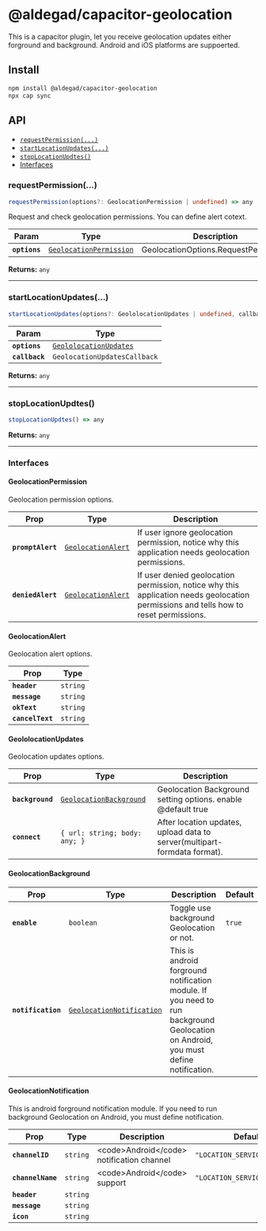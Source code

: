 # @aldegad/capacitor-geolocation

This is a capacitor plugin, let you receive geolocation updates either forground and background. Android and iOS platforms are suppoerted.

## Install

```bash
npm install @aldegad/capacitor-geolocation
npx cap sync
```

## API

<docgen-index>

* [`requestPermission(...)`](#requestpermission)
* [`startLocationUpdates(...)`](#startlocationupdates)
* [`stopLocationUpdtes()`](#stoplocationupdtes)
* [Interfaces](#interfaces)

</docgen-index>

<docgen-api>
<!--Update the source file JSDoc comments and rerun docgen to update the docs below-->

### requestPermission(...)

```typescript
requestPermission(options?: GeolocationPermission | undefined) => any
```

Request and check geolocation permissions. You can define alert cotext.

| Param         | Type                                                                    | Description                          |
| ------------- | ----------------------------------------------------------------------- | ------------------------------------ |
| **`options`** | <code><a href="#geolocationpermission">GeolocationPermission</a></code> | GeolocationOptions.RequestPermission |

**Returns:** <code>any</code>

--------------------


### startLocationUpdates(...)

```typescript
startLocationUpdates(options?: GeololocationUpdates | undefined, callback?: GeolocationUpdatesCallback | undefined) => any
```

| Param          | Type                                                                  |
| -------------- | --------------------------------------------------------------------- |
| **`options`**  | <code><a href="#geololocationupdates">GeololocationUpdates</a></code> |
| **`callback`** | <code>GeolocationUpdatesCallback</code>                               |

**Returns:** <code>any</code>

--------------------


### stopLocationUpdtes()

```typescript
stopLocationUpdtes() => any
```

**Returns:** <code>any</code>

--------------------


### Interfaces


#### GeolocationPermission

Geolocation permission options.

| Prop              | Type                                                          | Description                                                                                                                          |
| ----------------- | ------------------------------------------------------------- | ------------------------------------------------------------------------------------------------------------------------------------ |
| **`promptAlert`** | <code><a href="#geolocationalert">GeolocationAlert</a></code> | If user ignore geolocation permission, notice why this application needs geolocation permissions.                                    |
| **`deniedAlert`** | <code><a href="#geolocationalert">GeolocationAlert</a></code> | If user denied geolocation permission, notice why this application needs geolocation permissions and tells how to reset permissions. |


#### GeolocationAlert

Geolocation alert options.

| Prop             | Type                |
| ---------------- | ------------------- |
| **`header`**     | <code>string</code> |
| **`message`**    | <code>string</code> |
| **`okText`**     | <code>string</code> |
| **`cancelText`** | <code>string</code> |


#### GeololocationUpdates

Geolocation updates options.

| Prop             | Type                                                                    | Description                                                               |
| ---------------- | ----------------------------------------------------------------------- | ------------------------------------------------------------------------- |
| **`background`** | <code><a href="#geolocationbackground">GeolocationBackground</a></code> | Geolocation Background setting options. enable @default true              |
| **`connect`**    | <code>{ url: string; body: any; }</code>                                | After location updates, upload data to server(multipart-formdata format). |


#### GeolocationBackground

| Prop               | Type                                                                        | Description                                                                                                                        | Default           |
| ------------------ | --------------------------------------------------------------------------- | ---------------------------------------------------------------------------------------------------------------------------------- | ----------------- |
| **`enable`**       | <code>boolean</code>                                                        | Toggle use background Geolocation or not.                                                                                          | <code>true</code> |
| **`notification`** | <code><a href="#geolocationnotification">GeolocationNotification</a></code> | This is android forground notification module. If you need to run background Geolocation on Android, you must define notification. |                   |


#### GeolocationNotification

This is android forground notification module. If you need to run background Geolocation on Android, you must define notification.

| Prop              | Type                | Description                                           | Default                                 |
| ----------------- | ------------------- | ----------------------------------------------------- | --------------------------------------- |
| **`channelID`**   | <code>string</code> | &lt;code&gt;Android&lt;/code&gt; notification channel | <code>"LOCATION_SERVICE_CHANNEL"</code> |
| **`channelName`** | <code>string</code> | &lt;code&gt;Android&lt;/code&gt; support              | <code>"LOCATION_SERVICE_CHANNEL"</code> |
| **`header`**      | <code>string</code> |                                                       |                                         |
| **`message`**     | <code>string</code> |                                                       |                                         |
| **`icon`**        | <code>string</code> |                                                       |                                         |

</docgen-api>
